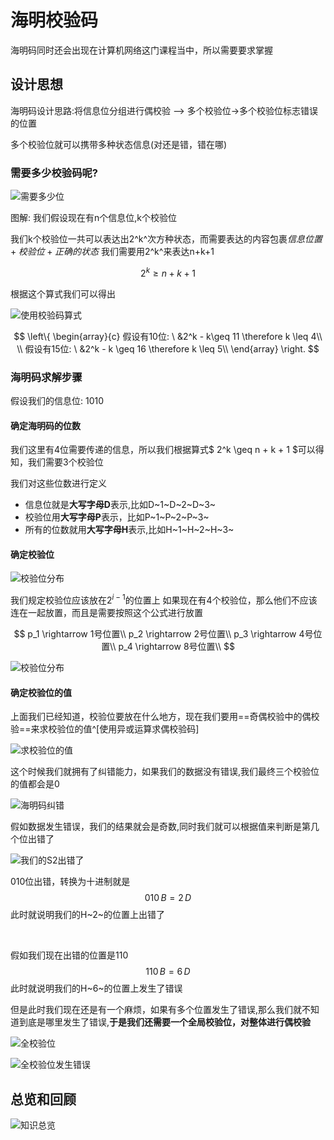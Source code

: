 # 海明校验码

海明码同时还会出现在计算机网络这门课程当中，所以需要要求掌握

## 设计思想

海明码设计思路:将信息位分组进行偶校验 --> 多个校验位->多个校验位标志错误的位置

多个校验位就可以携带多种状态信息(对还是错，错在哪)

### 需要多少校验码呢?

![需要多少位](https://pic.imgdb.cn/item/624ad534239250f7c580859e.png)

图解:
我们假设现在有n个信息位,k个校验位

我们k个校验位一共可以表达出2^k^次方种状态，而需要表达的内容包裹$信息位置+校验位+正确的状态$
我们需要用2^k^来表达n+k+1

$$ 2^k \geq n + k + 1 $$

根据这个算式我们可以得出

![使用校验码算式](https://pic.imgdb.cn/item/624ad628239250f7c582a2f8.png)

$$
\left\{
\begin{array}{c}
假设有10位: \ &2^k - k\geq 11 \therefore k \leq 4\\
\\
假设有15位: \ &2^k - k \geq 16 \therefore k \leq 5\\ 
\end{array}
\right.
$$

### 海明码求解步骤

假设我们的信息位: 1010

#### 确定海明码的位数

我们这里有4位需要传递的信息，所以我们根据算式$ 2^k \geq n + k + 1 $可以得知，我们需要3个校验位

我们对这些位数进行定义

- 信息位就是**大写字母D**表示,比如D~1~D~2~D~3~
- 校验位用**大写字母P**表示，比如P~1~P~2~P~3~
- 所有的位数就用**大写字母H**表示,比如H~1~H~2~H~3~

#### 确定校验位

![校验位分布](https://pic.imgdb.cn/item/624ae797239250f7c5aaf801.png)

我们规定校验位应该放在$2^{i-1}$的位置上
如果现在有4个校验位，那么他们不应该连在一起放置，而且是需要按照这个公式进行放置

$$
p_1 \rightarrow 1号位置\\
p_2 \rightarrow 2号位置\\
p_3 \rightarrow 4号位置\\
p_4 \rightarrow 8号位置\\
$$

![校验位分布](https://pic.imgdb.cn/item/624ba9ac239250f7c5ce2c31.png)

#### 确定校验位的值

上面我们已经知道，校验位要放在什么地方，现在我们要用==奇偶校验中的偶校验==来求校验位的值^[使用异或运算求偶校验码]

![求校验位的值](https://pic.imgdb.cn/item/624baaa7239250f7c5cff82b.png)

这个时候我们就拥有了纠错能力，如果我们的数据没有错误,我们最终三个校验位的值都会是0

![海明码纠错](https://pic.imgdb.cn/item/624bab77239250f7c5d18cd5.png)

假如数据发生错误，我们的结果就会是奇数,同时我们就可以根据值来判断是第几个位出错了

![我们的S2出错了](https://pic.imgdb.cn/item/624babeb239250f7c5d26582.png)

010位出错，转换为十进制就是 $$ 010 \,B = 2 \,D $$
此时就说明我们的H~2~的位置上出错了

&nbsp;

假如我们现在出错的位置是110 $$110 \,B = 6 \,D $$
此时就说明我们的H~6~的位置上发生了错误

但是此时我们现在还是有一个麻烦，如果有多个位置发生了错误,那么我们就不知道到底是哪里发生了错误,**于是我们还需要一个全局校验位，对整体进行偶校验**

![全校验位](https://pic.imgdb.cn/item/624baf44239250f7c5d8411e.png)

![全校验位发生错误](https://pic.imgdb.cn/item/624baf7f239250f7c5d8ae35.png)

## 总览和回顾

![知识总览](https://pic.imgdb.cn/item/624bafc6239250f7c5d93194.png)